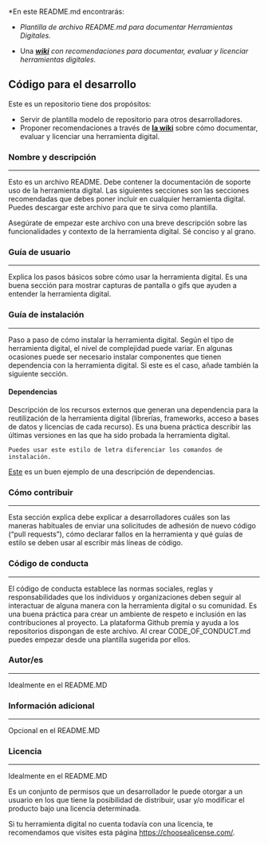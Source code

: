 *En este README.md encontrarás:
* *Plantilla de archivo README.md para documentar Herramientas Digitales.*

* Una *[**wiki**](https://github.com/EL-BID/Codigo-para-el-desarrollo/wiki) con recomendaciones para documentar, evaluar y licenciar herramientas digitales.*

## Código para el desarrollo 

Este es un repositorio tiene dos propósitos: 
* Servir de plantilla modelo de repositorio para otros desarrolladores.
* Proponer recomendaciones a través de [**la wiki**](https://github.com/EL-BID/Codigo-para-el-desarrollo/wiki) sobre cómo documentar, evaluar y licenciar una herramienta digital. 

### Nombre y descripción
---
Esto es un archivo README. Debe contener la documentación de soporte uso de la herramienta digital. Las siguientes secciones son las secciones recomendadas que debes poner incluir en cualquier herramienta digital. Puedes descargar este archivo para que te sirva como plantilla.

Asegúrate de empezar este archivo con una breve descripción sobre las funcionalidades y contexto de la herramienta digital. Sé conciso y al grano.

### Guía de usuario
---
Explica los pasos básicos sobre cómo usar la herramienta digital. Es una buena sección para mostrar capturas de pantalla o gifs que ayuden a entender la herramienta digital.
 	
### Guía de instalación
---
Paso a paso de cómo instalar la herramienta digital. Según el tipo de herramienta digital, el nivel de complejidad puede variar. En algunas ocasiones puede ser necesario instalar componentes que tienen dependencia con la herramienta digital. Si este es el caso, añade también la siguiente sección.

#### Dependencias
Descripción de los recursos externos que generan una dependencia para la reutilización de la herramienta digital (librerías, frameworks, acceso a bases de datos y licencias de cada recurso). Es una buena práctica describir las últimas versiones en las que ha sido probada la herramienta digital. 

    Puedes usar este estilo de letra diferenciar los comandos de instalación.

[Este](https://github.com/EL-BID/SmartMap) es un buen ejemplo de una descripción de dependencias.

### Cómo contribuir
---
Esta sección explica debe explicar a desarrolladores cuáles son las maneras habituales de enviar una solicitudes de adhesión de nuevo código (“pull requests”), cómo declarar fallos en la herramienta y qué guías de estilo se deben usar al escribir más líneas de código.

### Código de conducta 
---
El código de conducta establece las normas sociales, reglas y responsabilidades que los individuos y organizaciones deben seguir al interactuar de alguna manera con la herramienta digital o su comunidad. Es una buena práctica para crear un ambiente de respeto e inclusión en las contribuciones al proyecto. La plataforma Github premia y ayuda a los repositorios dispongan de este archivo. Al crear CODE_OF_CONDUCT.md puedes empezar desde una plantilla sugerida por ellos. 

### Autor/es
---
Idealmente en el README.MD


### Información adicional
---
Opcional en el README.MD

### Licencia 
---
Idealmente en el README.MD

Es un conjunto de permisos que un desarrollador le puede otorgar a un usuario en los que tiene la posibilidad de distribuir, usar y/o modificar el producto bajo una licencia determinada.

Si tu herramienta digital no cuenta todavía con una licencia, te recomendamos que visites esta página https://choosealicense.com/.
